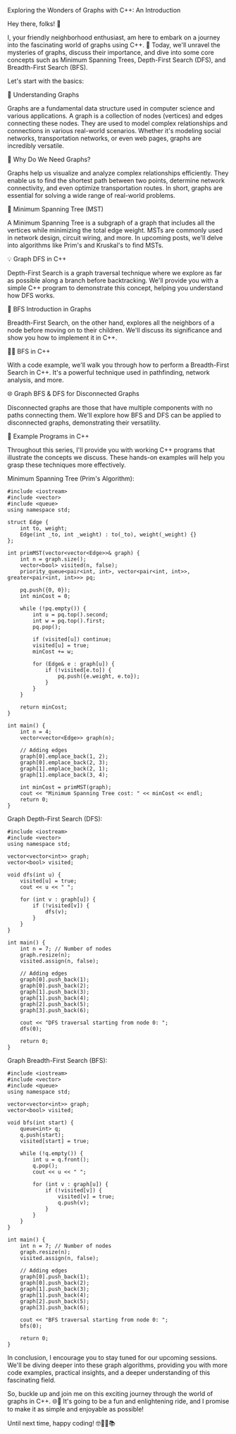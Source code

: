  Exploring the Wonders of Graphs with C++: An Introduction

Hey there, folks! 🌟

I, your friendly neighborhood enthusiast, am here to embark on a journey into the fascinating world of graphs using C++. 🚀 Today, we'll unravel the mysteries of graphs, discuss their importance, and dive into some core concepts such as Minimum Spanning Trees, Depth-First Search (DFS), and Breadth-First Search (BFS).

Let's start with the basics:

🌟 Understanding Graphs

Graphs are a fundamental data structure used in computer science and various applications. A graph is a collection of nodes (vertices) and edges connecting these nodes. They are used to model complex relationships and connections in various real-world scenarios. Whether it's modeling social networks, transportation networks, or even web pages, graphs are incredibly versatile.

🤔 Why Do We Need Graphs?

Graphs help us visualize and analyze complex relationships efficiently. They enable us to find the shortest path between two points, determine network connectivity, and even optimize transportation routes. In short, graphs are essential for solving a wide range of real-world problems.

🌲 Minimum Spanning Tree (MST)

A Minimum Spanning Tree is a subgraph of a graph that includes all the vertices while minimizing the total edge weight. MSTs are commonly used in network design, circuit wiring, and more. In upcoming posts, we'll delve into algorithms like Prim's and Kruskal's to find MSTs.

💡 Graph DFS in C++

Depth-First Search is a graph traversal technique where we explore as far as possible along a branch before backtracking. We'll provide you with a simple C++ program to demonstrate this concept, helping you understand how DFS works.

🚀 BFS Introduction in Graphs

Breadth-First Search, on the other hand, explores all the neighbors of a node before moving on to their children. We'll discuss its significance and show you how to implement it in C++.

👨‍💻 BFS in C++

With a code example, we'll walk you through how to perform a Breadth-First Search in C++. It's a powerful technique used in pathfinding, network analysis, and more.

🌐 Graph BFS & DFS for Disconnected Graphs

Disconnected graphs are those that have multiple components with no paths connecting them. We'll explore how BFS and DFS can be applied to disconnected graphs, demonstrating their versatility.

🤖 Example Programs in C++

Throughout this series, I'll provide you with working C++ programs that illustrate the concepts we discuss. These hands-on examples will help you grasp these techniques more effectively.

Minimum Spanning Tree (Prim's Algorithm):
```
#include <iostream>
#include <vector>
#include <queue>
using namespace std;

struct Edge {
    int to, weight;
    Edge(int _to, int _weight) : to(_to), weight(_weight) {}
};

int primMST(vector<vector<Edge>>& graph) {
    int n = graph.size();
    vector<bool> visited(n, false);
    priority_queue<pair<int, int>, vector<pair<int, int>>, greater<pair<int, int>>> pq;
    
    pq.push({0, 0});
    int minCost = 0;
    
    while (!pq.empty()) {
        int u = pq.top().second;
        int w = pq.top().first;
        pq.pop();
        
        if (visited[u]) continue;
        visited[u] = true;
        minCost += w;
        
        for (Edge& e : graph[u]) {
            if (!visited[e.to]) {
                pq.push({e.weight, e.to});
            }
        }
    }
    
    return minCost;
}

int main() {
    int n = 4;
    vector<vector<Edge>> graph(n);
    
    // Adding edges
    graph[0].emplace_back(1, 2);
    graph[0].emplace_back(2, 3);
    graph[1].emplace_back(2, 1);
    graph[1].emplace_back(3, 4);
    
    int minCost = primMST(graph);
    cout << "Minimum Spanning Tree cost: " << minCost << endl;
    return 0;
}

```
Graph Depth-First Search (DFS):
```
#include <iostream>
#include <vector>
using namespace std;

vector<vector<int>> graph;
vector<bool> visited;

void dfs(int u) {
    visited[u] = true;
    cout << u << " ";
    
    for (int v : graph[u]) {
        if (!visited[v]) {
            dfs(v);
        }
    }
}

int main() {
    int n = 7; // Number of nodes
    graph.resize(n);
    visited.assign(n, false);
    
    // Adding edges
    graph[0].push_back(1);
    graph[0].push_back(2);
    graph[1].push_back(3);
    graph[1].push_back(4);
    graph[2].push_back(5);
    graph[3].push_back(6);
    
    cout << "DFS traversal starting from node 0: ";
    dfs(0);
    
    return 0;
}
```

Graph Breadth-First Search (BFS):
```
#include <iostream>
#include <vector>
#include <queue>
using namespace std;

vector<vector<int>> graph;
vector<bool> visited;

void bfs(int start) {
    queue<int> q;
    q.push(start);
    visited[start] = true;
    
    while (!q.empty()) {
        int u = q.front();
        q.pop();
        cout << u << " ";
        
        for (int v : graph[u]) {
            if (!visited[v]) {
                visited[v] = true;
                q.push(v);
            }
        }
    }
}

int main() {
    int n = 7; // Number of nodes
    graph.resize(n);
    visited.assign(n, false);
    
    // Adding edges
    graph[0].push_back(1);
    graph[0].push_back(2);
    graph[1].push_back(3);
    graph[1].push_back(4);
    graph[2].push_back(5);
    graph[3].push_back(6);
    
    cout << "BFS traversal starting from node 0: ";
    bfs(0);
    
    return 0;
}

```
In conclusion, I encourage you to stay tuned for our upcoming sessions. We'll be diving deeper into these graph algorithms, providing you with more code examples, practical insights, and a deeper understanding of this fascinating field.

So, buckle up and join me on this exciting journey through the world of graphs in C++. 🌐🚀 It's going to be a fun and enlightening ride, and I promise to make it as simple and enjoyable as possible!

Until next time, happy coding! 🤓👨‍💻📚
